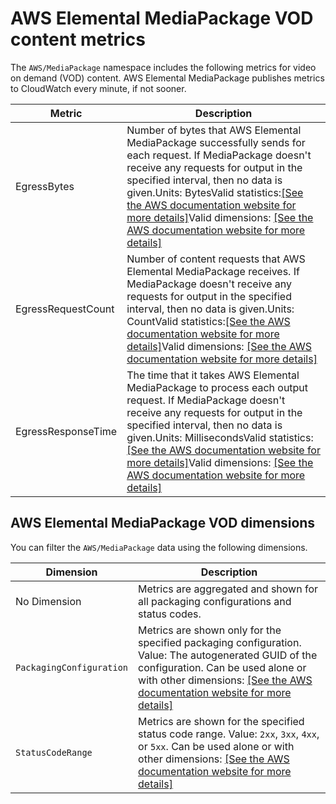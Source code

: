 # AWS Elemental MediaPackage VOD content metrics<a name="metrics-vod"></a>

The `AWS/MediaPackage` namespace includes the following metrics for video on demand \(VOD\) content\. AWS Elemental MediaPackage publishes metrics to CloudWatch every minute, if not sooner\.


| Metric | Description | 
| --- | --- | 
|  EgressBytes  | Number of bytes that AWS Elemental MediaPackage successfully sends for each request\. If MediaPackage doesn't receive any requests for output in the specified interval, then no data is given\.Units: BytesValid statistics:[\[See the AWS documentation website for more details\]](http://docs.aws.amazon.com/mediapackage/latest/ug/metrics-vod.html)Valid dimensions: [\[See the AWS documentation website for more details\]](http://docs.aws.amazon.com/mediapackage/latest/ug/metrics-vod.html) | 
|  EgressRequestCount  | Number of content requests that AWS Elemental MediaPackage receives\. If MediaPackage doesn't receive any requests for output in the specified interval, then no data is given\.Units: CountValid statistics:[\[See the AWS documentation website for more details\]](http://docs.aws.amazon.com/mediapackage/latest/ug/metrics-vod.html)Valid dimensions: [\[See the AWS documentation website for more details\]](http://docs.aws.amazon.com/mediapackage/latest/ug/metrics-vod.html) | 
|  EgressResponseTime  | The time that it takes AWS Elemental MediaPackage to process each output request\. If MediaPackage doesn't receive any requests for output in the specified interval, then no data is given\.Units: MillisecondsValid statistics:[\[See the AWS documentation website for more details\]](http://docs.aws.amazon.com/mediapackage/latest/ug/metrics-vod.html)Valid dimensions: [\[See the AWS documentation website for more details\]](http://docs.aws.amazon.com/mediapackage/latest/ug/metrics-vod.html) | 

## AWS Elemental MediaPackage VOD dimensions<a name="dimensions"></a>

You can filter the `AWS/MediaPackage` data using the following dimensions\.


| Dimension | Description | 
| --- | --- | 
|  No Dimension  | Metrics are aggregated and shown for all packaging configurations and status codes\. | 
|  `PackagingConfiguration`  |  Metrics are shown only for the specified packaging configuration\. Value: The autogenerated GUID of the configuration\. Can be used alone or with other dimensions:  [\[See the AWS documentation website for more details\]](http://docs.aws.amazon.com/mediapackage/latest/ug/metrics-vod.html)  | 
|  `StatusCodeRange`  |  Metrics are shown for the specified status code range\.  Value: `2xx`, `3xx`, `4xx`, or `5xx`\. Can be used alone or with other dimensions: [\[See the AWS documentation website for more details\]](http://docs.aws.amazon.com/mediapackage/latest/ug/metrics-vod.html)  | 
